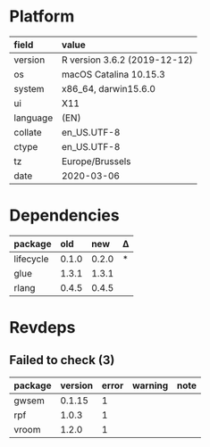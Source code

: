 # Platform

|field    |value                        |
|:--------|:----------------------------|
|version  |R version 3.6.2 (2019-12-12) |
|os       |macOS Catalina 10.15.3       |
|system   |x86_64, darwin15.6.0         |
|ui       |X11                          |
|language |(EN)                         |
|collate  |en_US.UTF-8                  |
|ctype    |en_US.UTF-8                  |
|tz       |Europe/Brussels              |
|date     |2020-03-06                   |

# Dependencies

|package   |old   |new   |Δ  |
|:---------|:-----|:-----|:--|
|lifecycle |0.1.0 |0.2.0 |*  |
|glue      |1.3.1 |1.3.1 |   |
|rlang     |0.4.5 |0.4.5 |   |

# Revdeps

## Failed to check (3)

|package |version |error |warning |note |
|:-------|:-------|:-----|:-------|:----|
|gwsem   |0.1.15  |1     |        |     |
|rpf     |1.0.3   |1     |        |     |
|vroom   |1.2.0   |1     |        |     |

